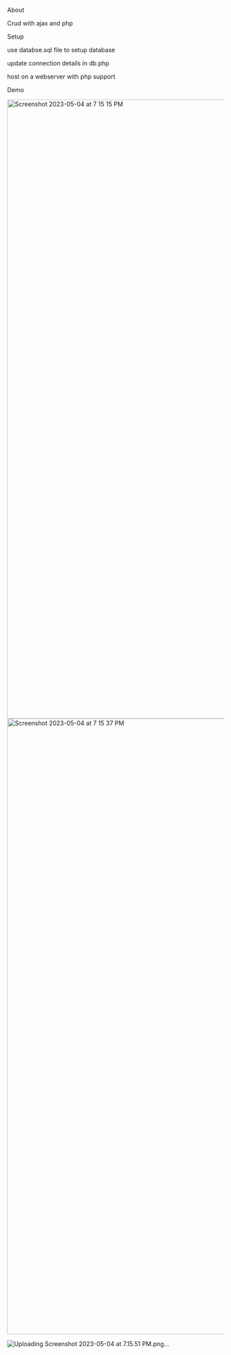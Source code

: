 About

Crud with ajax and php

Setup 

use databse.sql file to setup database

update connection details in db.php

host on a webserver with php support

Demo

<img width="1440" alt="Screenshot 2023-05-04 at 7 15 15 PM" src="https://user-images.githubusercontent.com/35873966/236225335-15b6188b-5ea2-4670-9ee1-3d49dc7fe460.png">

<img width="1432" alt="Screenshot 2023-05-04 at 7 15 37 PM" src="https://user-images.githubusercontent.com/35873966/236225302-4b36250b-1490-4d81-acfe-fa941fac43fe.png">

![Uploading Screenshot 2023-05-04 at 7.15.51 PM.png…]()

